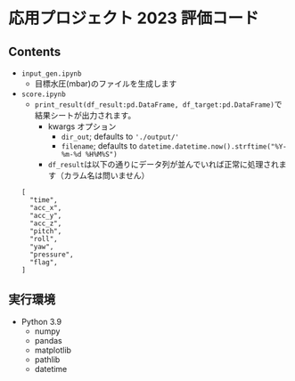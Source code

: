 # 応用プロジェクト 2023 評価コード

## Contents

- `input_gen.ipynb`
  - 目標水圧(mbar)のファイルを生成します
- `score.ipynb`
  - `print_result(df_result:pd.DataFrame, df_target:pd.DataFrame)`で結果シートが出力されます。
    - kwargs オプション
      - `dir_out`; defaults to `'./output/'`
      - `filename`; defaults to `datetime.datetime.now().strftime("%Y-%m-%d %H%M%S")`
    - `df_result`は以下の通りにデータ列が並んでいれば正常に処理されます（カラム名は問いません）
  ```
  [
    "time",
    "acc_x",
    "acc_y",
    "acc_z",
    "pitch",
    "roll",
    "yaw",
    "pressure",
    "flag",
  ]
  ```

## 実行環境

- Python 3.9
  - numpy
  - pandas
  - matplotlib
  - pathlib
  - datetime
